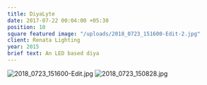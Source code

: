 ```yaml
---
title: DiyaLyte
date: 2017-07-22 00:04:00 +05:30
position: 10
square featured image: "/uploads/2018_0723_151600-Edit-2.jpg"
client: Renata Lighting
year: 2015
brief text: An LED based diya
---
```


![2018_0723_151600-Edit.jpg](/uploads/2018_0723_151600-Edit.jpg)
![2018_0723_150828.jpg](/uploads/2018_0723_150828.jpg)